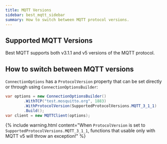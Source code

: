 ```yaml
---
title: MQTT Versions
sidebar: best_mqtt_sidebar
summary: How to switch between MQTT protocol versions.
---
```


## Supported MQTT Versions

Best MQTT supports both v3.1.1 and v5 versions of the MQTT protocol.

## How to switch between MQTT versions

`ConnectionOptions` has a `ProtocolVersion` property that can be set directly or through using `ConnectionOptionsBuilder`:

```csharp
var options = new ConnectionOptionsBuilder()
        .WithTCP("test.mosquitto.org", 1883)
        .WithProtocolVersion(SupportedProtocolVersions.MQTT_3_1_1)
        .Build();
var client = new MQTTClient(options);
```

{% include warning.html content="When `ProtocolVersion` is set to `SupportedProtocolVersions.MQTT_3_1_1`, functions that usable only with MQTT v5 will throw an exception!" %}